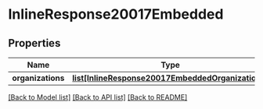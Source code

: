 # InlineResponse20017Embedded

## Properties
Name | Type | Description | Notes
------------ | ------------- | ------------- | -------------
**organizations** | [**list[InlineResponse20017EmbeddedOrganizations]**](InlineResponse20017EmbeddedOrganizations.md) |  | 

[[Back to Model list]](../README.md#documentation-for-models) [[Back to API list]](../README.md#documentation-for-api-endpoints) [[Back to README]](../README.md)


